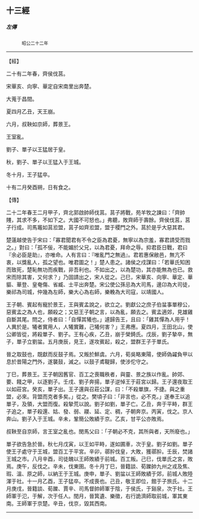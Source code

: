 

## 十三經

##### 左傳
　　　`昭公二十二年`

* * *

【經】

二十有二年春，齊侯伐莒。

宋華亥、向寧、華定自宋南里出奔楚。

大蒐于昌間。

夏四月乙丑，天王崩。

六月，叔鞅如京師，葬景王。

王室亂。

劉子、單子以王猛居于皇。

秋，劉子、單子以王猛入于王城。

冬十月，王子猛卒。

十有二月癸酉朔，日有食之。

【傳】

二十二年春王二月甲子，齊北郭啟帥師伐莒。莒子將戰，苑羊牧之諫曰：「齊帥賤，其求不多，不如下之。大國不可怒也。」弗聽，敗齊師于壽餘。齊侯伐莒，莒子行成。司馬竈如莒涖盟，莒子如齊涖盟，盟于稷門之外。莒於是乎大惡其君。

楚薳越使告于宋曰：「寡君聞君有不令之臣為君憂，無寧以為宗羞，寡君請受而戮之。」對曰：「孤不佞，不能媚於父兄，以為君憂，拜命之辱。抑君臣日戰，君曰『余必臣是助』，亦唯命。人有言曰：『唯亂門之無過』。君若惠保敝邑，無亢不衷，以獎亂人，孤之望也。唯君圖之！」楚人患之。諸侯之戍謀曰：「若華氏知困而致死，楚恥無功而疾戰，非吾利也。不如出之，以為楚功，其亦能無為也已。救宋而除其害，又何求？」乃固請出之，宋人從之。己巳，宋華亥、向寧、華定、華貙、華登、皇奄傷、省臧、士平出奔楚。宋公使公孫忌為大司馬，邊卬為大司徒，樂祁為司城，仲幾為左師，樂大心為右師，樂輓為大司寇，以靖國人。

王子朝、賓起有寵於景王，王與賓孟說之，欲立之。劉獻公之庶子伯蚠事單穆公，惡賓孟之為人也，願殺之；又惡王子朝之言，以為亂，願去之。賓孟適郊，見雄雞自斷其尾。問之，侍者曰：「自憚其犧也。」遽歸告王，且曰：「雞其憚為人用乎！人異於是。犧者實用人，人犧實難，己犧何害？」王弗應。夏四月，王田北山，使公卿皆從，將殺單子、劉子。王有心疾，乙丑，崩于榮錡氏。戊辰，劉子摯卒，無子，單子立劉蚠。五月庚辰，見王，遂攻賓起，殺之，盟群王子于單氏。

晉之取鼓也，既獻而反鼓子焉。又叛於鮮虞。六月，荀吳略東陽，使師偽糴負甲以息於昔陽之門外，遂襲鼓，滅之。以鼓子鳶鞮歸，使涉佗守之。

丁巳，葬景王。王子朝因舊官、百工之喪職秩者，與靈、景之族以作亂。帥郊、要、餞之甲，以逐劉子。壬戌、劉子奔揚，單子逆悼王于莊宮以歸。王子還夜取王以如莊宮。癸亥，單子出。王子還與召莊公謀，曰：「不殺單旗，不捷。與之重盟，必來。背盟而克者多矣。」從之。樊頃子曰：「非言也，必不克。」遂奉王以追單子，及領，大盟而復。殺摯荒以說。劉子如劉，單子亡。乙丑，奔于平畤，群王子追之，單子殺還、姑、發、弱、鬷、延、定、稠，子朝奔京。丙寅，伐之。京人奔山。劉子入于王城。辛未，鞏簡公敗績于京。乙亥，甘平公亦敗焉。

叔鞅至自京師，言王室之亂也。閔馬父曰：「子朝必不克，其所與者，天所廢也。」

單子欲告急於晉。秋七月戊寅，以王如平畤，遂如圃車，次于皇。劉子如劉。單子使王子處守于王城，盟百工于平宮。辛卯，鄩肸伐皇，大敗，獲鄩肸。壬辰，焚諸王城之市。八月辛酉，司徒醜以王師敗績于前城。百工叛。己巳，伐單氏之宮，敗焉。庚午，反伐之。辛未，伐東圉。冬十月丁巳，晉籍談、荀躒帥九州之戎及焦、瑕、溫、原之師，以納王于王城。庚申，單子、劉蚠以王師敗績于郊，前城人敗陸渾于社。十一月乙酉，王子猛卒。不成喪也。己丑，敬王即位，館于子旅氏。十二月庚戌，晉籍談、荀躒、賈辛、司馬督帥師軍于陰，于侯氏，于谿泉，次于社。王師軍于氾，于解，次于任人。閏月，晉箕遺、樂徵，右行詭濟師取前城，軍其東南。王師軍于京楚。辛丑，伐京，毀其西南。

* * *

